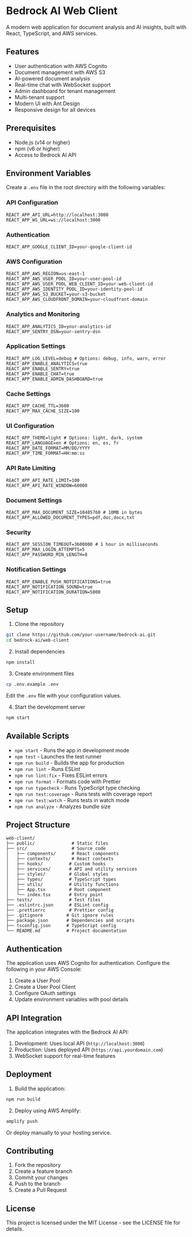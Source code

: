 # Bedrock AI Web Client

A modern web application for document analysis and AI insights, built with React, TypeScript, and AWS services.

## Features

- User authentication with AWS Cognito
- Document management with AWS S3
- AI-powered document analysis
- Real-time chat with WebSocket support
- Admin dashboard for tenant management
- Multi-tenant support
- Modern UI with Ant Design
- Responsive design for all devices

## Prerequisites

- Node.js (v14 or higher)
- npm (v6 or higher)
- Access to Bedrock AI API

## Environment Variables

Create a `.env` file in the root directory with the following variables:

### API Configuration
```
REACT_APP_API_URL=http://localhost:3000
REACT_APP_WS_URL=ws://localhost:3000
```

### Authentication
```
REACT_APP_GOOGLE_CLIENT_ID=your-google-client-id
```

### AWS Configuration
```
REACT_APP_AWS_REGION=us-east-1
REACT_APP_AWS_USER_POOL_ID=your-user-pool-id
REACT_APP_AWS_USER_POOL_WEB_CLIENT_ID=your-web-client-id
REACT_APP_AWS_IDENTITY_POOL_ID=your-identity-pool-id
REACT_APP_AWS_S3_BUCKET=your-s3-bucket
REACT_APP_AWS_CLOUDFRONT_DOMAIN=your-cloudfront-domain
```

### Analytics and Monitoring
```
REACT_APP_ANALYTICS_ID=your-analytics-id
REACT_APP_SENTRY_DSN=your-sentry-dsn
```

### Application Settings
```
REACT_APP_LOG_LEVEL=debug # Options: debug, info, warn, error
REACT_APP_ENABLE_ANALYTICS=true
REACT_APP_ENABLE_SENTRY=true
REACT_APP_ENABLE_CHAT=true
REACT_APP_ENABLE_ADMIN_DASHBOARD=true
```

### Cache Settings
```
REACT_APP_CACHE_TTL=3600
REACT_APP_MAX_CACHE_SIZE=100
```

### UI Configuration
```
REACT_APP_THEME=light # Options: light, dark, system
REACT_APP_LANGUAGE=en # Options: en, es, fr
REACT_APP_DATE_FORMAT=MM/DD/YYYY
REACT_APP_TIME_FORMAT=HH:mm:ss
```

### API Rate Limiting
```
REACT_APP_API_RATE_LIMIT=100
REACT_APP_API_RATE_WINDOW=60000
```

### Document Settings
```
REACT_APP_MAX_DOCUMENT_SIZE=10485760 # 10MB in bytes
REACT_APP_ALLOWED_DOCUMENT_TYPES=pdf,doc,docx,txt
```

### Security
```
REACT_APP_SESSION_TIMEOUT=3600000 # 1 hour in milliseconds
REACT_APP_MAX_LOGIN_ATTEMPTS=5
REACT_APP_PASSWORD_MIN_LENGTH=8
```

### Notification Settings
```
REACT_APP_ENABLE_PUSH_NOTIFICATIONS=true
REACT_APP_NOTIFICATION_SOUND=true
REACT_APP_NOTIFICATION_DURATION=5000
```

## Setup

1. Clone the repository
```bash
git clone https://github.com/your-username/bedrock-ai.git
cd bedrock-ai/web-client
```

2. Install dependencies
```bash
npm install
```

3. Create environment files
```bash
cp .env.example .env
```
Edit the `.env` file with your configuration values.

4. Start the development server
```bash
npm start
```

## Available Scripts

- `npm start` - Runs the app in development mode
- `npm test` - Launches the test runner
- `npm run build` - Builds the app for production
- `npm run lint` - Runs ESLint
- `npm run lint:fix` - Fixes ESLint errors
- `npm run format` - Formats code with Prettier
- `npm run typecheck` - Runs TypeScript type checking
- `npm run test:coverage` - Runs tests with coverage report
- `npm run test:watch` - Runs tests in watch mode
- `npm run analyze` - Analyzes bundle size

## Project Structure

```
web-client/
├── public/              # Static files
├── src/                 # Source code
│   ├── components/      # React components
│   ├── contexts/        # React contexts
│   ├── hooks/          # Custom hooks
│   ├── services/       # API and utility services
│   ├── styles/         # Global styles
│   ├── types/          # TypeScript types
│   ├── utils/          # Utility functions
│   ├── App.tsx         # Root component
│   └── index.tsx       # Entry point
├── tests/              # Test files
├── .eslintrc.json      # ESLint config
├── .prettierrc         # Prettier config
├── .gitignore         # Git ignore rules
├── package.json       # Dependencies and scripts
├── tsconfig.json      # TypeScript config
└── README.md          # Project documentation
```

## Authentication

The application uses AWS Cognito for authentication. Configure the following in your AWS Console:

1. Create a User Pool
2. Create a User Pool Client
3. Configure OAuth settings
4. Update environment variables with pool details

## API Integration

The application integrates with the Bedrock AI API:

1. Development: Uses local API (`http://localhost:3000`)
2. Production: Uses deployed API (`https://api.yourdomain.com`)
3. WebSocket support for real-time features

## Deployment

1. Build the application:
```bash
npm run build
```

2. Deploy using AWS Amplify:
```bash
amplify push
```

Or deploy manually to your hosting service.

## Contributing

1. Fork the repository
2. Create a feature branch
3. Commit your changes
4. Push to the branch
5. Create a Pull Request

## License

This project is licensed under the MIT License - see the LICENSE file for details. 